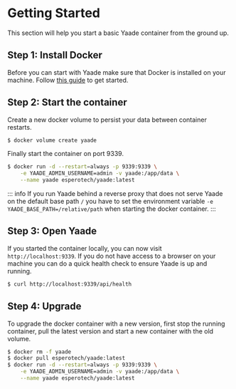 # Getting Started

This section will help you start a basic Yaade container from the ground up.

## Step 1: Install Docker

Before you can start with Yaade make sure that Docker is installed on your machine. Follow [this guide](https://docs.docker.com/get-docker/) to get started.

## Step 2: Start the container

Create a new docker volume to persist your data between container restarts.

```bash
$ docker volume create yaade
```

Finally start the container on port 9339.

```bash
$ docker run -d --restart=always -p 9339:9339 \
    -e YAADE_ADMIN_USERNAME=admin -v yaade:/app/data \
    --name yaade esperotech/yaade:latest
```

::: info
If you run Yaade behind a reverse proxy that does not serve Yaade on the default base path `/` you have to set the environment variable `-e YAADE_BASE_PATH=/relative/path` when starting the docker container.
:::

## Step 3: Open Yaade

If you started the container locally, you can now visit `http://localhost:9339`. If you do not have access to a browser on your machine you can do a quick health check to ensure Yaade is up and running.

```bash
$ curl http://localhost:9339/api/health
```

## Step 4: Upgrade

To upgrade the docker container with a new version, first stop the running container, pull the latest version and start a new container with the old volume.

```bash
$ docker rm -f yaade
$ docker pull esperotech/yaade:latest
$ docker run -d --restart=always -p 9339:9339 \
    -e YAADE_ADMIN_USERNAME=admin -v yaade:/app/data \
    --name yaade esperotech/yaade:latest
```
